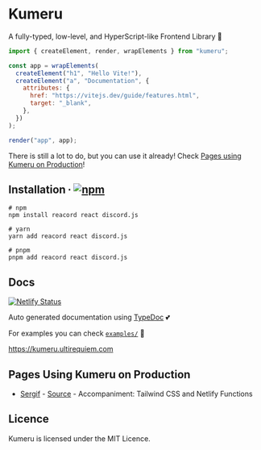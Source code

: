 # Kumeru

A fully-typed, low-level, and HyperScript-like Frontend Library 🚀

```javascript
import { createElement, render, wrapElements } from "kumeru";

const app = wrapElements(
  createElement("h1", "Hello Vite!"),
  createElement("a", "Documentation", {
    attributes: {
      href: "https://vitejs.dev/guide/features.html",
      target: "_blank",
    },
  })
);

render("app", app);
```

There is still a lot to do, but you can use it already! Check
[Pages using Kumeru on Production](#pages-using-kumeru-on-production)!

## Installation ∙ [![npm](https://img.shields.io/npm/v/kumeru?color=blue&style=flat-square)](https://www.npmjs.com/package/kumeru)

```console
# npm
npm install reacord react discord.js

# yarn
yarn add reacord react discord.js

# pnpm
pnpm add reacord react discord.js
```

## Docs

[![Netlify Status](https://api.netlify.com/api/v1/badges/1690f536-142e-41ff-8520-2c34149bc7a3/deploy-status)](https://app.netlify.com/sites/kumeru/deploys)

Auto generated documentation using [TypeDoc](https://typedoc.org) 💕

For examples you can check [`examples/`](./examples) 📂

https://kumeru.ultirequiem.com

## Pages Using Kumeru on Production

- [Sergif](https://sergif.ultirequiem.com/) -
  [Source](https://github.com/UltiRequiem/sergif) - Accompaniment: Tailwind CSS
  and Netlify Functions

## Licence

Kumeru is licensed under the MIT Licence.

